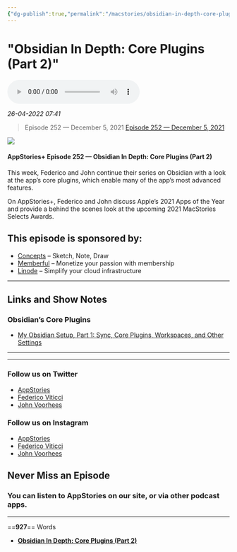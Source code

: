 ```yaml
---
{"dg-publish":true,"permalink":"/macstories/obsidian-in-depth-core-plugins-part-2/","dgHomeLink":true,"dgPassFrontmatter":false}
---
```


# "Obsidian In Depth: Core Plugins (Part 2)"

![](AppStories252.mp3)

*26-04-2022 07:41* 

> Episode 252 — December 5, 2021
[Episode 252 — December 5, 2021](https://club.macstories.net/episodes/252)


![](https://cdn.macstories.net/appstories-1628212459893.png)

#### AppStories+ Episode 252 — Obsidian In Depth: Core Plugins (Part 2)

This week, Federico and John continue their series on Obsidian with a look at the app’s core plugins, which enable many of the app’s most advanced features.

On AppStories+, Federico and John discuss Apple’s 2021 Apps of the Year and provide a behind the scenes look at the upcoming 2021 MacStories Selects Awards.

## This episode is sponsored by:

-   [Concepts](https://concepts.app/macstories) – Sketch, Note, Draw
-   [Memberful](https://memberful.com/appstories) – Monetize your passion with membership
-   [Linode](http://linode.com/appstories) – Simplify your cloud infrastructure

***

## Links and Show Notes

### Obsidian’s Core Plugins

-   [My Obsidian Setup, Part 1: Sync, Core Plugins, Workspaces, and Other Settings](https://www.macstories.net/ios/my-obsidian-setup-part-1-sync-core-plugins-workspaces-and-other-settings/)

  

***

  

***

### Follow us on Twitter

-   [AppStories](https://www.twitter.com/appstoriesnet)
-   [Federico Viticci](https://www.twitter.com/viticci)
-   [John Voorhees](https://www.twitter.com/johnvoorhees)

### Follow us on Instagram

-   [AppStories](https://www.instagram.com/appstoriesnet/)
-   [Federico Viticci](https://www.instagram.com/viticci/)
-   [John Voorhees](https://www.instagram.com/johnvoorhees/)

## Never Miss an Episode

### You can listen to AppStories on our site, or via other podcast apps.
***

==**927**== Words

- **[Obsidian In Depth: Core Plugins (Part 2)](https://club.macstories.net/episodes/252)**